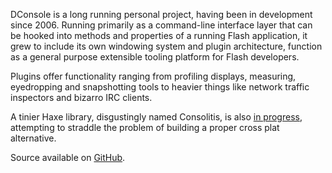 DConsole is a long running personal project, having been in development since 2006. Running primarily as a command-line interface layer that can be hooked into methods and properties of a running Flash application, it grew to include its own windowing system and plugin architecture, function as a general purpose extensible tooling platform for Flash developers.  

Plugins offer functionality ranging from profiling displays, measuring, eyedropping and snapshotting tools to heavier things like network traffic inspectors and bizarro IRC clients.  

A tinier Haxe library, disgustingly named Consolitis, is also [in progress](https://github.com/furusystems/consolitis), attempting to straddle the problem of building a proper cross plat alternative.  

Source available on [GitHub](https://github.com/furusystems/dconsole).
